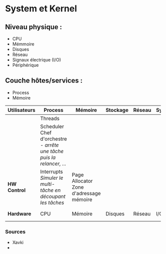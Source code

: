 # System et Kernel

## Niveau physique :

- CPU
- Mémmoire
- Disques
- Réseau
- Signaux électrique (I/O)
- Périphérique


## Couche hôtes/services :

- Process
- Mémoire


| Utilisateurs   | Process    | Mémoire | Stockage | Réseau | System | Interfaces    | Description       |
| -------------- | ---------- | ------- | -------- | ------ | ------ | ------------- | ----------------- |
|  | Threads |
| | Scheduler <br> Chef d'orchestre - *arrête une tâche puis la relancer, ...* |
| **HW Control** | Interrupts <br> *Simuler le multi-tâche en découpant les tâches* | Page Allocator <br> Zone d'adressage mémoire
| **Hardware**   | CPU        | Mémoire | Disques  | Réseau | I/O    | Périphériques | Matériel physique |





### Sources

- Xavki 
- 